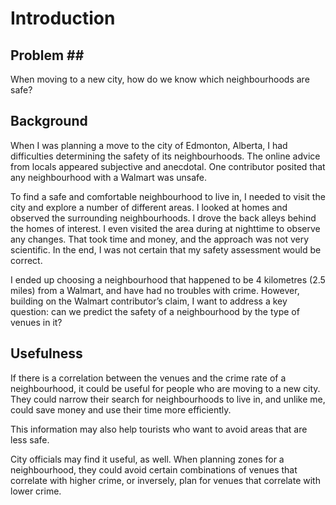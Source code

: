 
# Introduction #
## Problem ##
When moving to a new city, how do we know which neighbourhoods are safe?

## Background ##
When I was planning a move to the city of Edmonton, Alberta, I had difficulties determining the safety of its neighbourhoods. The online advice from locals appeared subjective and anecdotal. One contributor posited that any neighbourhood with a Walmart was unsafe. 

To find a safe and comfortable neighbourhood to live in, I needed to visit the city and explore a number of different areas. I looked at homes and observed the surrounding neighbourhoods. I drove the back alleys behind the homes of interest. I even visited the area during at nighttime to observe any changes. That took time and money, and the approach was not very scientific. In the end, I was not certain that my safety assessment would be correct.

I ended up choosing a neighbourhood that happened to be 4 kilometres (2.5 miles) from a Walmart, and have had no troubles with crime. However, building on the Walmart contributor’s claim, I want to address a key question: can we predict the safety of a neighbourhood by the type of venues in it?

## Usefulness ##
If there is a correlation between the venues and the crime rate of a neighbourhood, it could be useful for people who are moving to a new city. They could narrow their search for neighbourhoods to live in, and unlike me, could save money and use their time more efficiently. 

This information may also help tourists who want to avoid areas that are less safe. 

City officials may find it useful, as well. When planning zones for a neighbourhood, they could avoid certain combinations of venues that correlate with higher crime, or inversely, plan for venues that correlate with lower crime.
